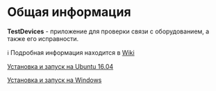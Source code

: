 # Общая информация
**TestDevices** - приложение для проверки связи с оборудованием, а также его исправности.

ℹ️ Подробная информация находится в [Wiki](https://github.com/shabu-rov/TestDevices/wiki)

[Установка и запуск на Ubuntu 16.04](https://github.com/shabu-rov/TestDevices/wiki/%D0%A3%D1%81%D1%82%D0%B0%D0%BD%D0%BE%D0%B2%D0%BA%D0%B0-%D0%B8-%D0%B7%D0%B0%D0%BF%D1%83%D1%81%D0%BA-%D0%BD%D0%B0-Ubuntu-16.04)

[Установка и запуск на Windows](https://github.com/shabu-rov/TestDevices/wiki/%D0%A3%D1%81%D1%82%D0%B0%D0%BD%D0%BE%D0%B2%D0%BA%D0%B0-%D0%B8-%D0%B7%D0%B0%D0%BF%D1%83%D1%81%D0%BA-%D0%BD%D0%B0-Windows)
